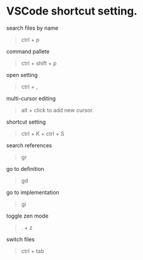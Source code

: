 
# VSCode shortcut setting.

search files by name
> ctrl + p

command pallete
> ctrl + shift + p

open setting
> ctrl + ,

multi-cursor editing
> alt + click to add new cursor.

shortcut setting
> ctrl + K + ctrl + S

search references
> gr

go to definition
> gd

go to implementation
> gi

toggle zen mode
> . + z

switch files
> ctrl + tab

